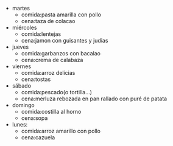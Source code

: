 - martes
  - comida:pasta amarilla con pollo 
  - cena:taza de colacao
- miércoles
  - comida:lentejas
  - cena:jamon con guisantes y judias 
- jueves
  - comida:garbanzos con bacalao
  - cena:crema de calabaza
- viernes
  - comida:arroz delicias
  - cena:tostas
- sábado
  - comida:pescado(o tortilla...)
  - cena:merluza rebozada en pan rallado con puré de patata
- domingo
  - comida:costilla al horno
  - cena:sopa
- lunes:
  - comida:arroz amarillo con pollo
  - cena:cazuela
